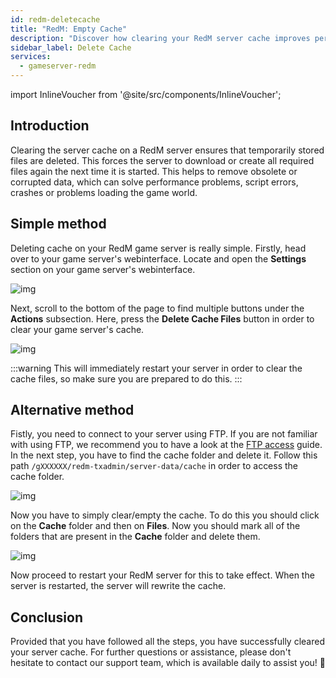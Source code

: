 ```yaml
---
id: redm-deletecache
title: "RedM: Empty Cache"
description: "Discover how clearing your RedM server cache improves performance and resolves errors for a smoother gaming experience → Learn more now"
sidebar_label: Delete Cache
services:
  - gameserver-redm
---
```


import InlineVoucher from '@site/src/components/InlineVoucher';



## Introduction

Clearing the server cache on a RedM server ensures that temporarily stored files are deleted. This forces the server to download or create all required files again the next time it is started. This helps to remove obsolete or corrupted data, which can solve performance problems, script errors, crashes or problems loading the game world.

<InlineVoucher />

## Simple method

Deleting cache on your RedM game server is really simple. Firstly, head over to your game server's webinterface. Locate and open the **Settings** section on your game server's webinterface.

![img](https://screensaver01.zap-hosting.com/index.php/s/qAiDSjC7jjmAq5B/download)



Next, scroll to the bottom of the page to find multiple buttons under the **Actions** subsection. Here, press the **Delete Cache Files** button in order to clear your game server's cache.

![img](https://screensaver01.zap-hosting.com/index.php/s/CW8HcxLbNyrw3Qy/download)

:::warning 
This will immediately restart your server in order to clear the cache files, so make sure you are prepared to do this.
:::


## Alternative method

Fistly, you need to connect to your server using FTP. If you are not familiar with using FTP, we recommend you to have a look at the [FTP access](gameserver-ftpaccess.md) guide. In the next step, you have to find the cache folder and delete it. Follow this path `/gXXXXXX/redm-txadmin/server-data/cache` in order to access the cache folder.

![img](https://screensaver01.zap-hosting.com/index.php/s/BkcqxjZ2dDeeMK2/download)

Now you have to simply clear/empty the cache. To do this you should click on the **Cache** folder and then on **Files**. Now you should mark all of the folders that are present in the **Cache** folder and delete them.

![img](https://screensaver01.zap-hosting.com/index.php/s/sb9Ttc2gEWwAzRP/download)

Now proceed to restart your RedM server for this to take effect. When the server is restarted, the server will rewrite the cache. 



## Conclusion

Provided that you have followed all the steps, you have successfully cleared your server cache. For further questions or assistance, please don't hesitate to contact our support team, which is available daily to assist you! 🙂

<InlineVoucher />
